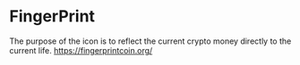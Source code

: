 # FingerPrint
The purpose of the icon is to reflect the current crypto money directly to the current life.
https://fingerprintcoin.org/
